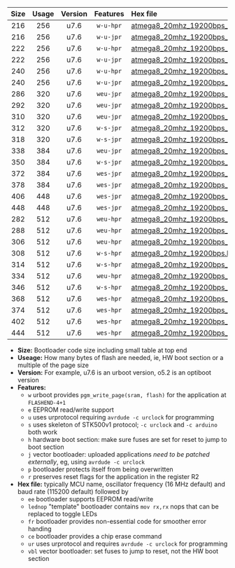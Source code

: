 |Size|Usage|Version|Features|Hex file|
|:-:|:-:|:-:|:-:|:--|
|216|256|u7.6|`w-u-hpr`|[atmega8_20mhz_19200bps_ur.hex](https://raw.githubusercontent.com/stefanrueger/urboot/main//atmega8_20mhz_19200bps_ur.hex)|
|216|256|u7.6|`w-u-jpr`|[atmega8_20mhz_19200bps_ur_vbl.hex](https://raw.githubusercontent.com/stefanrueger/urboot/main//atmega8_20mhz_19200bps_ur_vbl.hex)|
|222|256|u7.6|`w-u-hpr`|[atmega8_20mhz_19200bps_lednop_ur.hex](https://raw.githubusercontent.com/stefanrueger/urboot/main//atmega8_20mhz_19200bps_lednop_ur.hex)|
|222|256|u7.6|`w-u-jpr`|[atmega8_20mhz_19200bps_lednop_ur_vbl.hex](https://raw.githubusercontent.com/stefanrueger/urboot/main//atmega8_20mhz_19200bps_lednop_ur_vbl.hex)|
|240|256|u7.6|`w-u-hpr`|[atmega8_20mhz_19200bps_lednop_fr_ur.hex](https://raw.githubusercontent.com/stefanrueger/urboot/main//atmega8_20mhz_19200bps_lednop_fr_ur.hex)|
|240|256|u7.6|`w-u-jpr`|[atmega8_20mhz_19200bps_lednop_fr_ur_vbl.hex](https://raw.githubusercontent.com/stefanrueger/urboot/main//atmega8_20mhz_19200bps_lednop_fr_ur_vbl.hex)|
|286|320|u7.6|`weu-jpr`|[atmega8_20mhz_19200bps_ee_ur_vbl.hex](https://raw.githubusercontent.com/stefanrueger/urboot/main//atmega8_20mhz_19200bps_ee_ur_vbl.hex)|
|292|320|u7.6|`weu-jpr`|[atmega8_20mhz_19200bps_ee_lednop_ur_vbl.hex](https://raw.githubusercontent.com/stefanrueger/urboot/main//atmega8_20mhz_19200bps_ee_lednop_ur_vbl.hex)|
|310|320|u7.6|`weu-jpr`|[atmega8_20mhz_19200bps_ee_lednop_fr_ur_vbl.hex](https://raw.githubusercontent.com/stefanrueger/urboot/main//atmega8_20mhz_19200bps_ee_lednop_fr_ur_vbl.hex)|
|312|320|u7.6|`w-s-jpr`|[atmega8_20mhz_19200bps_vbl.hex](https://raw.githubusercontent.com/stefanrueger/urboot/main//atmega8_20mhz_19200bps_vbl.hex)|
|318|320|u7.6|`w-s-jpr`|[atmega8_20mhz_19200bps_lednop_vbl.hex](https://raw.githubusercontent.com/stefanrueger/urboot/main//atmega8_20mhz_19200bps_lednop_vbl.hex)|
|338|384|u7.6|`weu-jpr`|[atmega8_20mhz_19200bps_ee_lednop_fr_ce_ur_vbl.hex](https://raw.githubusercontent.com/stefanrueger/urboot/main//atmega8_20mhz_19200bps_ee_lednop_fr_ce_ur_vbl.hex)|
|350|384|u7.6|`w-s-jpr`|[atmega8_20mhz_19200bps_lednop_fr_vbl.hex](https://raw.githubusercontent.com/stefanrueger/urboot/main//atmega8_20mhz_19200bps_lednop_fr_vbl.hex)|
|372|384|u7.6|`wes-jpr`|[atmega8_20mhz_19200bps_ee_vbl.hex](https://raw.githubusercontent.com/stefanrueger/urboot/main//atmega8_20mhz_19200bps_ee_vbl.hex)|
|378|384|u7.6|`wes-jpr`|[atmega8_20mhz_19200bps_ee_lednop_vbl.hex](https://raw.githubusercontent.com/stefanrueger/urboot/main//atmega8_20mhz_19200bps_ee_lednop_vbl.hex)|
|406|448|u7.6|`wes-jpr`|[atmega8_20mhz_19200bps_ee_lednop_fr_vbl.hex](https://raw.githubusercontent.com/stefanrueger/urboot/main//atmega8_20mhz_19200bps_ee_lednop_fr_vbl.hex)|
|448|448|u7.6|`wes-jpr`|[atmega8_20mhz_19200bps_ee_lednop_fr_ce_vbl.hex](https://raw.githubusercontent.com/stefanrueger/urboot/main//atmega8_20mhz_19200bps_ee_lednop_fr_ce_vbl.hex)|
|282|512|u7.6|`weu-hpr`|[atmega8_20mhz_19200bps_ee_ur.hex](https://raw.githubusercontent.com/stefanrueger/urboot/main//atmega8_20mhz_19200bps_ee_ur.hex)|
|288|512|u7.6|`weu-hpr`|[atmega8_20mhz_19200bps_ee_lednop_ur.hex](https://raw.githubusercontent.com/stefanrueger/urboot/main//atmega8_20mhz_19200bps_ee_lednop_ur.hex)|
|306|512|u7.6|`weu-hpr`|[atmega8_20mhz_19200bps_ee_lednop_fr_ur.hex](https://raw.githubusercontent.com/stefanrueger/urboot/main//atmega8_20mhz_19200bps_ee_lednop_fr_ur.hex)|
|308|512|u7.6|`w-s-hpr`|[atmega8_20mhz_19200bps.hex](https://raw.githubusercontent.com/stefanrueger/urboot/main//atmega8_20mhz_19200bps.hex)|
|314|512|u7.6|`w-s-hpr`|[atmega8_20mhz_19200bps_lednop.hex](https://raw.githubusercontent.com/stefanrueger/urboot/main//atmega8_20mhz_19200bps_lednop.hex)|
|334|512|u7.6|`weu-hpr`|[atmega8_20mhz_19200bps_ee_lednop_fr_ce_ur.hex](https://raw.githubusercontent.com/stefanrueger/urboot/main//atmega8_20mhz_19200bps_ee_lednop_fr_ce_ur.hex)|
|346|512|u7.6|`w-s-hpr`|[atmega8_20mhz_19200bps_lednop_fr.hex](https://raw.githubusercontent.com/stefanrueger/urboot/main//atmega8_20mhz_19200bps_lednop_fr.hex)|
|368|512|u7.6|`wes-hpr`|[atmega8_20mhz_19200bps_ee.hex](https://raw.githubusercontent.com/stefanrueger/urboot/main//atmega8_20mhz_19200bps_ee.hex)|
|374|512|u7.6|`wes-hpr`|[atmega8_20mhz_19200bps_ee_lednop.hex](https://raw.githubusercontent.com/stefanrueger/urboot/main//atmega8_20mhz_19200bps_ee_lednop.hex)|
|402|512|u7.6|`wes-hpr`|[atmega8_20mhz_19200bps_ee_lednop_fr.hex](https://raw.githubusercontent.com/stefanrueger/urboot/main//atmega8_20mhz_19200bps_ee_lednop_fr.hex)|
|444|512|u7.6|`wes-hpr`|[atmega8_20mhz_19200bps_ee_lednop_fr_ce.hex](https://raw.githubusercontent.com/stefanrueger/urboot/main//atmega8_20mhz_19200bps_ee_lednop_fr_ce.hex)|

- **Size:** Bootloader code size including small table at top end
- **Useage:** How many bytes of flash are needed, ie, HW boot section or a multiple of the page size
- **Version:** For example, u7.6 is an urboot version, o5.2 is an optiboot version
- **Features:**
  + `w` urboot provides `pgm_write_page(sram, flash)` for the application at `FLASHEND-4+1`
  + `e` EEPROM read/write support
  + `u` uses urprotocol requiring `avrdude -c urclock` for programming
  + `s` uses skeleton of STK500v1 protocol; `-c urclock` and `-c arduino` both work
  + `h` hardware boot section: make sure fuses are set for reset to jump to boot section
  + `j` vector bootloader: uploaded applications *need to be patched externally*, eg, using `avrdude -c urclock`
  + `p` bootloader protects itself from being overwritten
  + `r` preserves reset flags for the application in the register R2
- **Hex file:** typically MCU name, oscillator frequency (16 MHz default) and baud rate (115200 default) followed by
  + `ee` bootloader supports EEPROM read/write
  + `lednop` "template" bootloader contains `mov rx,rx` nops that can be replaced to toggle LEDs
  + `fr` bootloader provides non-essential code for smoother error handing
  + `ce` bootloader provides a chip erase command
  + `ur` uses urprotocol and requires `avrdude -c urclock` for programming
  + `vbl` vector bootloader: set fuses to jump to reset, not the HW boot section
